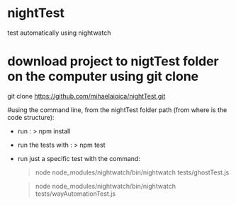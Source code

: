 # nightTest
test automatically using nightwatch

# download project to nigtTest folder on the computer using git clone
git clone https://github.com/mihaelaioica/nightTest.git

#using the command line, from the nightTest folder path (from where is the code structure):
- run : > npm install
- run the tests with : > npm test 
- run just a specific test with the command:

    > node node_modules/nightwatch/bin/nightwatch tests/ghostTest.js

    > node node_modules/nightwatch/bin/nightwatch tests/wayAutomationTest.js

